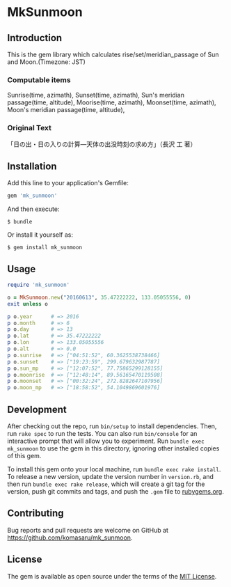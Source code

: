 # MkSunmoon

## Introduction

This is the gem library which calculates rise/set/meridian_passage of Sun and Moon.(Timezone: JST)

### Computable items

Sunrise(time, azimath), Sunset(time, azimath), Sun's meridian passage(time, altitude),
Moorise(time, azimath), Moonset(time, azimath), Moon's meridian passage(time, altitude),

### Original Text

「日の出・日の入りの計算―天体の出没時刻の求め方」（長沢 工 著）

## Installation

Add this line to your application's Gemfile:

```ruby
gem 'mk_sunmoon'
```

And then execute:

    $ bundle

Or install it yourself as:

    $ gem install mk_sunmoon

## Usage

``` ruby
require 'mk_sunmoon'

o = MkSunmoon.new("20160613", 35.47222222, 133.05055556, 0)
exit unless o

p o.year      # => 2016
p o.month     # => 6
p o.day       # => 13
p o.lat       # => 35.47222222
p o.lon       # => 133.05055556
p o.alt       # => 0.0
p o.sunrise   # => ["04:51:52", 60.3625538738466]
p o.sunset    # => ["19:23:59", 299.679632987787]
p o.sun_mp    # => ["12:07:52", 77.75865299128155]
p o.moonrise  # => ["12:48:14", 89.56165470119508]
p o.moonset   # => ["00:32:24", 272.8282647107956]
p o.moon_mp   # => ["18:58:52", 54.1049869601976]
```

## Development

After checking out the repo, run `bin/setup` to install dependencies. Then, run `rake spec` to run the tests. You can also run `bin/console` for an interactive prompt that will allow you to experiment. Run `bundle exec mk_sunmoon` to use the gem in this directory, ignoring other installed copies of this gem.

To install this gem onto your local machine, run `bundle exec rake install`. To release a new version, update the version number in `version.rb`, and then run `bundle exec rake release`, which will create a git tag for the version, push git commits and tags, and push the `.gem` file to [rubygems.org](https://rubygems.org).

## Contributing

Bug reports and pull requests are welcome on GitHub at https://github.com/komasaru/mk_sunmoon.


## License

The gem is available as open source under the terms of the [MIT License](http://opensource.org/licenses/MIT).

